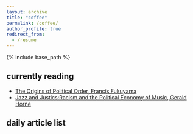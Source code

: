 ```yaml
---
layout: archive
title: "coffee"
permalink: /coffee/
author_profile: true
redirect_from:
  - /resume
---
```


{% include base_path %}

## currently reading
* [The Origins of Political Order, Francis Fukuyama](https://en.wikipedia.org/wiki/The_Origins_of_Political_Order#:~:text=The%20Origins%20of%20Political%20Order%3A%20From%20prehuman%20times%20to%20the,what%20makes%20a%20state%20stable.&text=According%20to%20Fukuyama%2C%20a%20stable,the%20state%20and%20be%20accountable.)
* [Jazz and Justics:Racism and the Political Economy of Music, Gerald Horne](https://nyupress.org/9781583677858/jazz-and-justice/)
## daily article list
